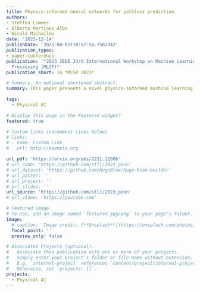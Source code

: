 ```yaml
---
title: Physics-informed neural networks for pathloss prediction
authors:
- Steffen Limmer
- Alberto Martinez Alba
- Nicola Michailow
date: '2023-12-14'
publishDate: '2025-08-02T10:57:54.756234Z'
publication_types:
- paper-conference
publication: '*2023 IEEE 33rd International Workshop on Machine Learning for Signal
  Processing (MLSP)*'
publication_short: In *MLSP 2023*

# Summary. An optional shortened abstract.
summary: This paper presents a novel physics-informed machine learning method for pathloss prediction that significantly enhances generalization and prediction accuracy. The approach uniquely integrates both the inherent physical relationships within the spatial loss field and empirical pathloss measurements directly into the neural network's training process. This dual-constraint learning problem enables the model to achieve superior performance with fewer layers and parameters, resulting in exceptionally fast inference times crucial for subsequent applications like localization. Furthermore, the physics-informed framework substantially reduces the need for extensive training data, making this method highly adaptable and practical for diverse real-world pathloss prediction challenges.

tags:
  - Physical AI

# Display this page in the Featured widget?
featured: true

# Custom links (uncomment lines below)
# links:
# - name: Custom Link
#   url: http://example.org

url_pdf: 'https://arxiv.org/abs/2211.12986'
# url_code: 'https://github.com/stli/2023_pinn'
# url_dataset: 'https://github.com/HugoBlox/hugo-blox-builder'
# url_poster: ''
# url_project: ''
# url_slides: ''
url_source: 'https://github.com/stli/2023_pinn'
# url_video: 'https://youtube.com'

# Featured image
# To use, add an image named `featured.jpg/png` to your page's folder.
image:
  # caption: 'Image credit: [**Unsplash**](https://unsplash.com/photos/pLCdAaMFLTE)'
  focal_point: ''
  preview_only: false

# Associated Projects (optional).
#   Associate this publication with one or more of your projects.
#   Simply enter your project's folder or file name without extension.
#   E.g. `internal-project` references `content/project/internal-project/index.md`.
#   Otherwise, set `projects: []`.
projects:
  - Physical AI
---
```

